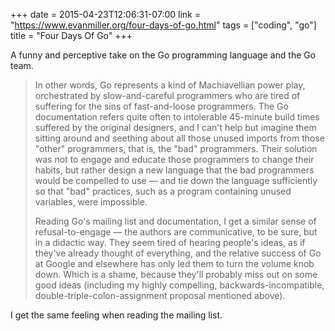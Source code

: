 +++
date = 2015-04-23T12:06:31-07:00
link = "https://www.evanmiller.org/four-days-of-go.html"
tags = ["coding", "go"]
title = "Four Days Of Go"
+++

A funny and perceptive take on the Go programming language and the Go team.

>In other words, Go represents a kind of Machiavellian power play, orchestrated by slow-and-careful programmers who are tired of suffering for the sins of fast-and-loose programmers. The Go documentation refers quite often to intolerable 45-minute build times suffered by the original designers, and I can't help but imagine them sitting around and seething about all those unused imports from those "other" programmers, that is, the "bad" programmers. Their solution was not to engage and educate those programmers to change their habits, but rather design a new language that the bad programmers would be compelled to use &mdash; and tie down the language sufficiently so that "bad" practices, such as a program containing unused variables, were impossible.
>
>Reading Go's mailing list and documentation, I get a similar sense of refusal-to-engage &mdash; the authors are communicative, to be sure, but in a didactic way. They seem tired of hearing people's ideas, as if they've already thought of everything, and the relative success of Go at Google and elsewhere has only led them to turn the volume knob down. Which is a shame, because they'll probably miss out on some good ideas (including my highly compelling, backwards-incompatible, double-triple-colon-assignment proposal mentioned above).

I get the same feeling when reading the mailing list.
